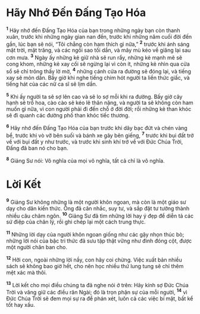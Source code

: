 # Hãy Nhớ Ðến Ðấng Tạo Hóa
<sup><b>1</b></sup> Hãy nhớ đến Ðấng Tạo Hóa của bạn trong những ngày bạn còn thanh xuân, trước khi những ngày gian nan đến, trước khi những năm cuối đời đến gần, lúc bạn sẽ nói, “Tôi chẳng còn ham thích gì nữa,” <sup><b>2</b></sup> trước khi ánh sáng mặt trời, mặt trăng, và các ngôi sao tối dần, và mây mù kéo về giăng lại sau cơn mưa. <sup><b>3</b></sup> Ngày ấy những kẻ giữ nhà sẽ run rẩy, những kẻ mạnh mẽ sẽ cong khom, những kẻ xay cối sẽ ngừng lại vì còn ít, những kẻ nhìn qua cửa sổ sẽ chỉ trông thấy lờ mờ, <sup><b>4</b></sup> những cánh cửa ra đường sẽ đóng lại, và tiếng xay sẽ mỏn dần. Bấy giờ khi nghe tiếng chim hót người ta liền thức giấc, và tiếng hát của các nữ ca sĩ sẽ lịm dần.

<sup><b>5</b></sup> Khi ấy người ta sẽ sợ lên cao và sẽ lo sợ mỗi khi ra đường. Bấy giờ cây hạnh sẽ trổ hoa, cào cào sẽ kéo lê thân nặng, và người ta sẽ không còn ham muốn gì nữa, vì con người phải đi đến chỗ ở đời đời; rồi những kẻ than khóc sẽ đi quanh các đường phố than khóc tiếc thương.

<sup><b>6</b></sup> Hãy nhớ đến Ðấng Tạo Hóa của bạn trước khi dây bạc đứt và chén vàng bể, trước khi vò vỡ bên suối và bánh xe gãy bên giếng, <sup><b>7</b></sup> trước khi bụi đất trở về với bụi đất y như trước, và trước khi sinh khí trở về với Ðức Chúa Trời, Ðấng đã ban nó cho bạn.

<sup><b>8</b></sup> Giảng Sư nói: Vô nghĩa của mọi vô nghĩa, tất cả chỉ là vô nghĩa.

# Lời Kết
<sup><b>9</b></sup> Giảng Sư không những là một người khôn ngoan, mà còn là một giáo sư dạy cho dân kiến thức. Ông đã cân nhắc, suy tư, và sắp đặt tư tưởng thành nhiều câu châm ngôn. <sup><b>10</b></sup> Giảng Sư đã tìm những lời hay ý đẹp để diễn tả các sứ điệp của chân lý, rồi ghi chép lại một cách trung thực.

<sup><b>11</b></sup> Những lời dạy của người khôn ngoan giống như các gậy nhọn thúc bò; những lời nói của bậc tri thức đã sưu tập thật vững như đinh đóng cột, được một người chăn ban cho.

<sup><b>12</b></sup> Hỡi con, ngoài những lời nầy, con hãy coi chừng. Việc xuất bản nhiều sách sẽ không bao giờ hết, cho nên học nhiều thứ lung tung sẽ chỉ thêm mệt xác mà thôi.

<sup><b>13</b></sup> Lời kết cho mọi điều chúng ta đã nghe nói ở trên: Hãy kính sợ Ðức Chúa Trời và vâng giữ các điều răn Ngài; đó là trọn phận sự của mỗi người, <sup><b>14</b></sup> vì Ðức Chúa Trời sẽ đem mọi sự ra để phán xét, luôn cả các việc bí mật, bất kể tốt hay xấu.

